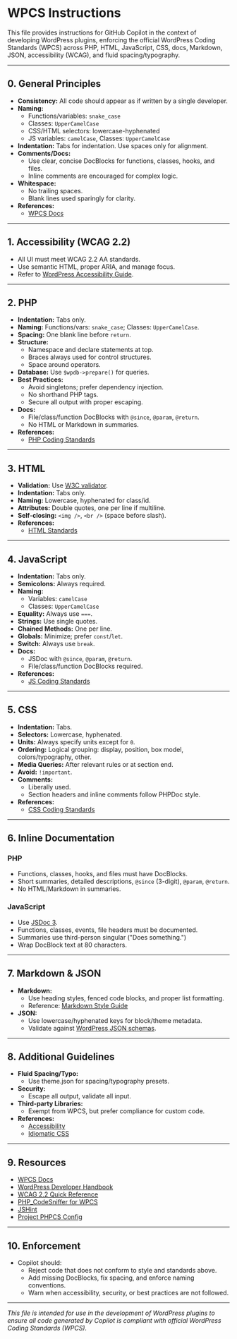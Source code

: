# WPCS Instructions

This file provides instructions for GitHub Copilot in the context of developing WordPress plugins, enforcing the official WordPress Coding Standards (WPCS) across PHP, HTML, JavaScript, CSS, docs, Markdown, JSON, accessibility (WCAG), and fluid spacing/typography.

---

## 0. General Principles

- **Consistency:** All code should appear as if written by a single developer.
- **Naming:**  
  - Functions/variables: `snake_case`  
  - Classes: `UpperCamelCase`  
  - CSS/HTML selectors: lowercase-hyphenated  
  - JS variables: `camelCase`, Classes: `UpperCamelCase`
- **Indentation:** Tabs for indentation. Use spaces only for alignment.
- **Comments/Docs:**  
  - Use clear, concise DocBlocks for functions, classes, hooks, and files.
  - Inline comments are encouraged for complex logic.
- **Whitespace:**  
  - No trailing spaces.  
  - Blank lines used sparingly for clarity.
- **References:**  
  - [WPCS Docs](https://github.com/WordPress/wpcs-docs/blob/master/wordpress-coding-standards.md)

---

## 1. Accessibility (WCAG 2.2)

- All UI must meet WCAG 2.2 AA standards.
- Use semantic HTML, proper ARIA, and manage focus.
- Refer to [WordPress Accessibility Guide](https://developer.wordpress.org/block-editor/how-to-guides/accessibility/).

---

## 2. PHP

- **Indentation:** Tabs only.
- **Naming:** Functions/vars: `snake_case`; Classes: `UpperCamelCase`.
- **Spacing:** One blank line before `return`.
- **Structure:**  
  - Namespace and declare statements at top.
  - Braces always used for control structures.
  - Space around operators.
- **Database:** Use `$wpdb->prepare()` for queries.
- **Best Practices:**  
  - Avoid singletons; prefer dependency injection.
  - No shorthand PHP tags.
  - Secure all output with proper escaping.
- **Docs:**  
  - File/class/function DocBlocks with `@since`, `@param`, `@return`.
  - No HTML or Markdown in summaries.
- **References:**  
  - [PHP Coding Standards](https://developer.wordpress.org/coding-standards/wordpress-coding-standards/php/)

---

## 3. HTML

- **Validation:** Use [W3C validator](https://validator.w3.org/).
- **Indentation:** Tabs only.
- **Naming:** Lowercase, hyphenated for class/id.
- **Attributes:** Double quotes, one per line if multiline.
- **Self-closing:** `<img />`, `<br />` (space before slash).
- **References:**  
  - [HTML Standards](https://developer.wordpress.org/coding-standards/wordpress-coding-standards/html/)

---

## 4. JavaScript

- **Indentation:** Tabs only.
- **Semicolons:** Always required.
- **Naming:**  
  - Variables: `camelCase`
  - Classes: `UpperCamelCase`
- **Equality:** Always use `===`.
- **Strings:** Use single quotes.
- **Chained Methods:** One per line.
- **Globals:** Minimize; prefer `const`/`let`.
- **Switch:** Always use `break`.
- **Docs:**  
  - JSDoc with `@since`, `@param`, `@return`.
  - File/class/function DocBlocks required.
- **References:**  
  - [JS Coding Standards](https://developer.wordpress.org/coding-standards/wordpress-coding-standards/javascript/)

---

## 5. CSS

- **Indentation:** Tabs.
- **Selectors:** Lowercase, hyphenated.
- **Units:** Always specify units except for `0`.
- **Ordering:** Logical grouping: display, position, box model, colors/typography, other.
- **Media Queries:** After relevant rules or at section end.
- **Avoid:** `!important`.
- **Comments:**  
  - Liberally used.  
  - Section headers and inline comments follow PHPDoc style.
- **References:**  
  - [CSS Coding Standards](https://developer.wordpress.org/coding-standards/wordpress-coding-standards/css/)

---

## 6. Inline Documentation

### PHP

- Functions, classes, hooks, and files must have DocBlocks.
- Short summaries, detailed descriptions, `@since` (3-digit), `@param`, `@return`.
- No HTML/Markdown in summaries.

### JavaScript

- Use [JSDoc 3](http://jsdoc.app/).
- Functions, classes, events, file headers must be documented.
- Summaries use third-person singular ("Does something.")
- Wrap DocBlock text at 80 characters.

---

## 7. Markdown & JSON

- **Markdown:**  
  - Use heading styles, fenced code blocks, and proper list formatting.
  - Reference: [Markdown Style Guide](docs/coding-standards/styleguide.md)
- **JSON:**  
  - Use lowercase/hyphenated keys for block/theme metadata.
  - Validate against [WordPress JSON schemas](https://developer.wordpress.org/block-editor/reference-guides/block-api/block-metadata/).

---

## 8. Additional Guidelines

- **Fluid Spacing/Typo:**  
  - Use theme.json for spacing/typography presets.
- **Security:**  
  - Escape all output, validate all input.
- **Third-party Libraries:**  
  - Exempt from WPCS, but prefer compliance for custom code.
- **References:**  
  - [Accessibility](docs/coding-standards/wordpress-coding-standards/accessibility.md)
  - [Idiomatic CSS](docs/coding-standards/idiomatic-css.md)

---

## 9. Resources

- [WPCS Docs](https://github.com/WordPress/wpcs-docs)
- [WordPress Developer Handbook](https://developer.wordpress.org/)
- [WCAG 2.2 Quick Reference](https://www.w3.org/WAI/WCAG22/quickref/)
- [PHP_CodeSniffer for WPCS](https://github.com/WordPress/WordPress-Coding-Standards)
- [JSHint](https://jshint.com/)
- [Project PHPCS Config](../.phpcs.xml)

---

## 10. Enforcement

- Copilot should:
  - Reject code that does not conform to style and standards above.
  - Add missing DocBlocks, fix spacing, and enforce naming conventions.
  - Warn when accessibility, security, or best practices are not followed.

---

_This file is intended for use in the development of WordPress plugins to ensure all code generated by Copilot is compliant with official WordPress Coding Standards (WPCS)._
